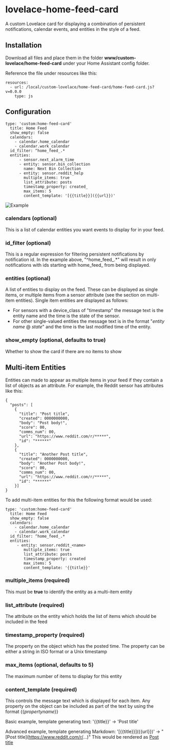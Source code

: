 # lovelace-home-feed-card
A custom Lovelace card for displaying a combination of persistent notifications, calendar events, and entities in the style of a feed.

## Installation

Download all files and place them in the folder **www/custom-lovelace/home-feed-card** under your Home Assistant config folder.

Reference the file under resources like this:

    resources:
      - url: /local/custom-lovelace/home-feed-card/home-feed-card.js?v=0.0.0
        type: js

## Configuration

    type: 'custom:home-feed-card'
      title: Home Feed
      show_empty: false
      calendars:
        - calendar.home_calendar
        - calendar.work_calendar
      id_filter: ^home_feed_.*
      entities:
          - sensor.next_alarm_time
          - entity: sensor.bin_collection
            name: Next Bin Collection
          - entity: sensor.reddit_help
            multiple_items: true
            list_attribute: posts
            timestamp_property: created_
            max_items: 5
            content_template: '[{{title}}]({{url}})'

![Example](https://user-images.githubusercontent.com/2099542/53899297-d0abb580-4031-11e9-8357-ac45c71e95f5.png)

### calendars (optional)
This is a list of calendar entities you want events to display for in your feed.

### id_filter (optional)
This is a regular expression for filtering persistent notifications by notification id. In the example above, "^home_feed_.\*" will result in only notifications with ids starting with home_feed_ from being displayed.

### entities (optional)
A list of entities to display on the feed. These can be displayed as single items, or multiple items from a sensor attribute (see the section on multi-item entities).
Single item entities are displayed as follows:
* For sensors with a device_class of "timestamp" the message text is the entity name and the time is the state of the sensor.
* For other single-valued entities the message text is in the format "*entity name* @ *state*" and the time is the last modified time of the entity.

### show_empty (optional, defaults to true)
Whether to show the card if there are no items to show

## Multi-item Entities

Entities can made to appear as multiple items in your feed if they contain a list of objects as an attribute. For example, the Reddit sensor has attributes like this:

    {
      "posts": [
        {
          "title": "Post title",
          "created": 0000000000,
          "body": "Post body!",
          "score": 00,
          "comms_num": 00,
          "url": "https://www.reddit.com/r/*****",
          "id": "******"
        },
        {
          "title": "Another Post title",
          "created": 0000000000,
          "body": "Another Post body!",
          "score": 00,
          "comms_num": 00,
          "url": "https://www.reddit.com/r/*****",
          "id": "******"
        }]
    }
 
To add multi-item entities for this the following format would be used:

    type: 'custom:home-feed-card'
      title: Home Feed
      show_empty: false
      calendars:
        - calendar.home_calendar
        - calendar.work_calendar
      id_filter: ^home_feed_.*
      entities:
         - entity: sensor.reddit_<name>
            multiple_items: true
            list_attribute: posts
            timestamp_property: created
            max_items: 5
            content_template: '{{title}}'


### multiple_items (required)
This must be **true** to identify the entity as a multi-item entity

### list_attribute (required)
The attribute on the entity which holds the list of items which should be included in the feed

### timestamp_property (required)
The property on the object which has the posted time. The property can be either a string in ISO format or a Unix timestamp

### max_items (optional, defaults to 5)
The maximum number of items to display for this entity

### content_template (required)
This controls the message text which is displayed for each item. Any property on the object can be included as part of the text by using the format {{*propertyname*}}

Basic example, template generating text:
'{{title}}' -> 'Post title'

Advanced example, template generating Markdown:
'\[{{title}}\]({{url}})' -> "\[Post title\](https://www.reddit.com/r/...)"
This would be rendered as [Post title](https://www.reddit.com/r/...)



